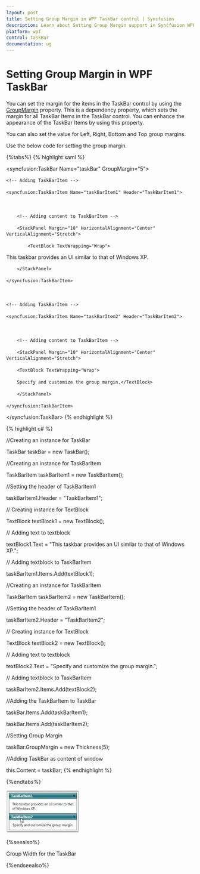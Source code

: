 ```yaml
---
layout: post
title: Setting Group Margin in WPF TaskBar control | Syncfusion
description: Learn about Setting Group Margin support in Syncfusion WPF TaskBar control and more.
platform: wpf
control: TaskBar
documentation: ug
---
```


# Setting Group Margin in WPF TaskBar

You can set the margin for the items in the TaskBar control by using the [GroupMargin](https://help.syncfusion.com/cr/wpf/Syncfusion.Windows.Tools.Controls.TaskBar.html#Syncfusion_Windows_Tools_Controls_TaskBar_GroupMargin) property. This is a dependency property, which sets the margin for all TaskBar Items in the TaskBar control. You can enhance the appearance of the TaskBar Items by using this property.

You can also set the value for Left, Right, Bottom and Top group margins.

Use the below code for setting the group margin.

{%tabs%}
{% highlight xaml %}



<!-- Adding TaskBar that have group margin is 5 -->

<syncfusion:TaskBar Name="taskBar" GroupMargin="5">



    <!-- Adding TaskBarItem -->

    <syncfusion:TaskBarItem Name="taskBarItem1" Header="TaskBarItem1">



        <!-- Adding content to TaskBarItem -->

        <StackPanel Margin="10" HorizontalAlignment="Center" 										VerticalAlignment="Stretch">

            <TextBlock TextWrapping="Wrap">

This taskbar provides an UI similar to that of Windows XP.</TextBlock>

        </StackPanel>

    </syncfusion:TaskBarItem>



    <!-- Adding TaskBarItem -->

    <syncfusion:TaskBarItem Name="taskBarItem2" Header="TaskBarItem2">



        <!-- Adding content to TaskBarItem -->

        <StackPanel Margin="10" HorizontalAlignment="Center" 												VerticalAlignment="Stretch">

        <TextBlock TextWrapping="Wrap">

        Specify and customize the group margin.</TextBlock>

        </StackPanel>

    </syncfusion:TaskBarItem>

</syncfusion:TaskBar>
{% endhighlight %}


{% highlight c# %}




//Creating an instance for TaskBar

TaskBar taskBar = new TaskBar();



//Creating an instance for TaskBarItem

TaskBarItem taskBarItem1 = new TaskBarItem();



//Setting the header of TaskBarItem1

taskBarItem1.Header = "TaskBarItem1";



// Creating instance for TextBlock

TextBlock textBlock1 = new TextBlock();



// Adding text to textblock

textBlock1.Text = "This taskbar provides an UI similar to that of Windows XP.";



// Adding textblock to TaskBarItem

taskBarItem1.Items.Add(textBlock1);



//Creating an instance for TaskBarItem

TaskBarItem taskBarItem2 = new TaskBarItem();



//Setting the header of TaskBarItem1

taskBarItem2.Header = "TaskBarItem2";



// Creating instance for TextBlock

TextBlock textBlock2 = new TextBlock();



// Adding text to textblock

textBlock2.Text = "Specify and customize the group margin.";



// Adding textblock to TaskBarItem

taskBarItem2.Items.Add(textBlock2);



//Adding the TaskBarItem to TaskBar

taskBar.Items.Add(taskBarItem1);

taskBar.Items.Add(taskBarItem2);  



//Setting Group Margin

taskBar.GroupMargin = new Thickness(5);



//Adding TaskBar as content of window

this.Content = taskBar; 
{% endhighlight %}

{%endtabs%}


![Task bar margin](Setting-Group-Margin_images/Setting-Group-Margin_img1.jpeg)





{%seealso%}

Group Width for the TaskBar

{%endseealso%}

